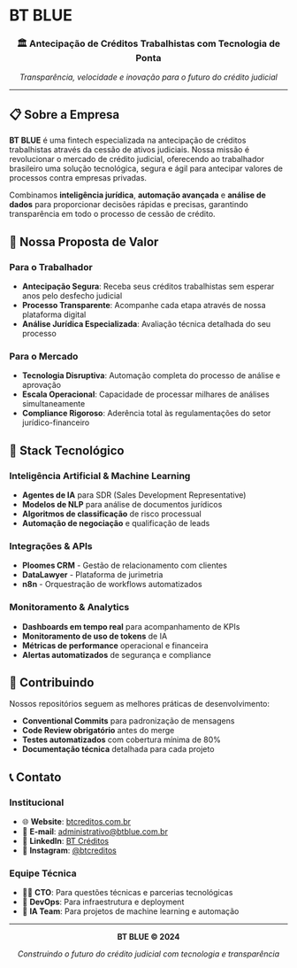 # BT BLUE

<div align="center">
  <h3>🏛️ Antecipação de Créditos Trabalhistas com Tecnologia de Ponta</h3>
  <p><em>Transparência, velocidade e inovação para o futuro do crédito judicial</em></p>
</div>

---

## 📋 Sobre a Empresa

**BT BLUE** é uma fintech especializada na antecipação de créditos trabalhistas através da cessão de ativos judiciais. Nossa missão é revolucionar o mercado de crédito judicial, oferecendo ao trabalhador brasileiro uma solução tecnológica, segura e ágil para antecipar valores de processos contra empresas privadas.

Combinamos **inteligência jurídica**, **automação avançada** e **análise de dados** para proporcionar decisões rápidas e precisas, garantindo transparência em todo o processo de cessão de crédito.

## 🎯 Nossa Proposta de Valor

### Para o Trabalhador
- **Antecipação Segura**: Receba seus créditos trabalhistas sem esperar anos pelo desfecho judicial
- **Processo Transparente**: Acompanhe cada etapa através de nossa plataforma digital
- **Análise Jurídica Especializada**: Avaliação técnica detalhada do seu processo

### Para o Mercado
- **Tecnologia Disruptiva**: Automação completa do processo de análise e aprovação
- **Escala Operacional**: Capacidade de processar milhares de análises simultaneamente
- **Compliance Rigoroso**: Aderência total às regulamentações do setor jurídico-financeiro

## 🔧 Stack Tecnológico

### Inteligência Artificial & Machine Learning
- **Agentes de IA** para SDR (Sales Development Representative)
- **Modelos de NLP** para análise de documentos jurídicos
- **Algoritmos de classificação** de risco processual
- **Automação de negociação** e qualificação de leads

### Integrações & APIs
- **Ploomes CRM** - Gestão de relacionamento com clientes
- **DataLawyer** -  Plataforma de jurimetria
- **n8n** - Orquestração de workflows automatizados

### Monitoramento & Analytics
- **Dashboards em tempo real** para acompanhamento de KPIs
- **Monitoramento de uso de tokens** de IA
- **Métricas de performance** operacional e financeira
- **Alertas automatizados** de segurança e compliance

## 🤝 Contribuindo

Nossos repositórios seguem as melhores práticas de desenvolvimento:

- **Conventional Commits** para padronização de mensagens
- **Code Review obrigatório** antes do merge
- **Testes automatizados** com cobertura mínima de 80%
- **Documentação técnica** detalhada para cada projeto

## 📞 Contato

### Institucional
- 🌐 **Website**: [btcreditos.com.br](https://btcreditos.com.br)
- 📧 **E-mail**: administrativo@btblue.com.br
- 💼 **LinkedIn**: [BT Créditos](https://linkedin.com/company/btcreditos-filial)
- 📸 **Instagram**: [@btcreditos](https://instagram.com/btcreditos)

### Equipe Técnica
- 👨‍💻 **CTO**: Para questões técnicas e parcerias tecnológicas
- 🔧 **DevOps**: Para infraestrutura e deployment
- 🤖 **IA Team**: Para projetos de machine learning e automação

---

<div align="center">
  <p><strong>BT BLUE © 2024</strong></p>
  <p><em>Construindo o futuro do crédito judicial com tecnologia e transparência</em></p>
</div>
